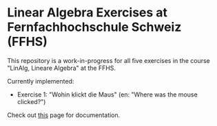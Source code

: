 # Linear Algebra Exercises at Fernfachhochschule Schweiz (FFHS)
This repository is a work-in-progress for all five exercises in the course "LinAlg, Lineare Algebra" at the FFHS. 

Currently implemented:
- Exercise 1: "Wohin klickt die Maus" (en: "Where was the mouse clicked?")

Check out [this](https://samuelblattner.github.io/ffhs-linalg-exercises/) page for documentation.
